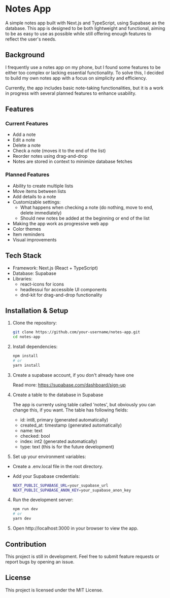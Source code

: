 # Notes App

A simple notes app built with Next.js and TypeScript, using Supabase as the database. This app is designed to be both lightweight and functional, aiming to be as easy to use as possible while still offering enough features to reflect the user's needs.

## Background

I frequently use a notes app on my phone, but I found some features to be either too complex or lacking essential functionality. To solve this, I decided to build my own notes app with a focus on simplicity and efficiency.

Currently, the app includes basic note-taking functionalities, but it is a work in progress with several planned features to enhance usability.

## Features

### Current Features

- Add a note
- Edit a note
- Delete a note
- Check a note (moves it to the end of the list)
- Reorder notes using drag-and-drop
- Notes are stored in context to minimize database fetches

### Planned Features

- Ability to create multiple lists
- Move items between lists
- Add details to a note
- Customizable settings:
  - What happens when checking a note (do nothing, move to end, delete immediately)
  - Should new notes be added at the beginning or end of the list
- Making the app work as progressive web app
- Color themes
- Item reminders
- Visual improvements

## Tech Stack

- Framework: Next.js (React + TypeScript)
- Database: Supabase
- Libraries:
  - react-icons for icons
  - headlessui for accessible UI components
  - dnd-kit for drag-and-drop functionality

## Installation & Setup

1. Clone the repository:

    ```bash
    git clone https://github.com/your-username/notes-app.git
    cd notes-app
    ```

2. Install dependencies:

    ```bash
    npm install
    # or
    yarn install
    ```
3. Create a supabase account, if you don't already have one

    Read more: https://supabase.com/dashboard/sign-up


4. Create a table to the database in Supabase

    The app is currenty using table called 'notes', but obviously you can change this, if you want. 
    The table has following fields:
    - id: int8, primary (generated automatically)
    - created_at: timestamp (generated automatically)
    - name: text
    - checked: bool
    - index: int2 (generated automatically)
    - type: text (this is for the future development)


3. Set up your environment variables:

- Create a .env.local file in the root directory.
- Add your Supabase credentials:

  ```bash
  NEXT_PUBLIC_SUPABASE_URL=your_supabase_url
  NEXT_PUBLIC_SUPABASE_ANON_KEY=your_supabase_anon_key
  ```

4. Run the development server:
    ```bash
    npm run dev
    # or
    yarn dev
    ```
5. Open http://localhost:3000 in your browser to view the app.

## Contribution

This project is still in development. Feel free to submit feature requests or report bugs by opening an issue.

## License

This project is licensed under the MIT License.





